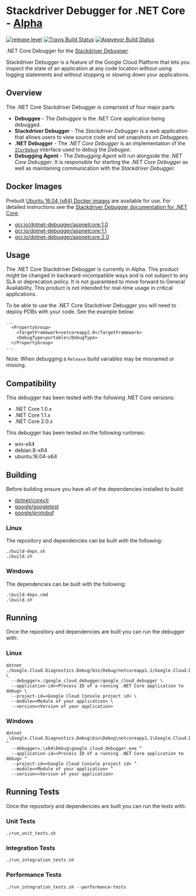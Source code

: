 # Stackdriver Debugger for .NET Core - [Alpha](https://cloud.google.com/terms/launch-stages)
[![release level](https://img.shields.io/badge/release%20level-alpha-orange.svg?style&#x3D;flat)](https://cloud.google.com/terms/launch-stages)
[![Travis Build Status](https://travis-ci.com/GoogleCloudPlatform/google-cloud-dotnet-debugger.svg?token=uPVZj7upLKBYvMVpisAp&branch=master)](https://travis-ci.com/GoogleCloudPlatform/google-cloud-dotnet-debugger)
[![Appveyor Build Status](https://ci.appveyor.com/api/projects/status/github/GoogleCloudPlatform/google-cloud-dotnet-debugger?branch=master&svg=true)](https://ci.appveyor.com/project/GoogleCloudPlatform/google-cloud-dotnet-debugger)

.NET Core Debugger for the [Stackdriver Debugger](https://cloud.google.com/debugger/).

Stackdriver Debugger is a feature of the Google Cloud Platform that lets you inspect the state
of an application at any code location without using logging statements and without stopping or
slowing down your applications. 

## Overview
The .NET Core Stackdriver Debugger is comprised of four major parts

* **Debuggee** - The _Debuggee_ is the .NET Core application being debugged.
* **Stackdriver Debugger** - The _Stackdriver Debugger_ is a web application that allows
users to view source code and set snapshots on _Debuggees_.
* **.NET Debugger** - The _.NET Core Debugger_ is an implementation of the 
[`ICorDebug`](https://docs.microsoft.com/en-us/dotnet/framework/unmanaged-api/debugging/icordebug-interface)
interface used to debug the _Debugee_.
* **Debugging Agent** - The _Debugging Agent_ will run alongside the _.NET Core Debugger_.  It is responsible for
starting the _.NET Core Debugger_ as well as maintaining communication with the _Stackdriver Debugger_.

## Docker Images

Prebuilt [Ubuntu 16.04 (x64) Docker images](https://gcr.io/dotnet-debugger/aspnetcore) are available for use.
For detailed instructions see the [Stackdriver Debugger documentation for .NET Core](https://cloud.google.com/debugger/docs/setup/dotnet).

* [gcr.io/dotnet-debugger/aspnetcore:1.0](http://gcr.io/dotnet-debugger/aspnetcore:1.0)
* [gcr.io/dotnet-debugger/aspnetcore:1.1](http://gcr.io/dotnet-debugger/aspnetcore:1.1)
* [gcr.io/dotnet-debugger/aspnetcore:2.0](http://gcr.io/dotnet-debugger/aspnetcore:2.0)


## Usage

The .NET Core Stackdriver Debugger is currently in Alpha.
This product might be changed in backward-incompatible ways and is not subject to any SLA or deprecation policy.
It is not guaranteed to move forward to General Availability.
This product is not intended for real-time usage in critical applications.

To be able to use the .NET Core Stackdriver Debugger you will need to deploy PDBs
with your code.  See the example below:

```
...
  <PropertyGroup>
    <TargetFramework>netcoreapp2.0</TargetFramework>
    <DebugType>portable</DebugType>
  </PropertyGroup>
...
```

Note: When debugging a `Release` build variables may be misnamed or missing.

## Compatibility

This debugger has been tested with the following .NET Core versions:
* .NET Core 1.0.x
* .NET Core 1.1.x
* .NET Core 2.0.x
 
This debugger has been tested on the following runtimes:
* win-x64
* debian.8-x64
* ubuntu.16.04-x64

## Building

Before building ensure you have all of the dependencies installed to build:
* [dotnet/coreclr](https://github.com/dotnet/coreclr)
* [google/googletest](https://github.com/google/googletest)
* [google/protobuf](https://github.com/google/protobuf)

### Linux

The repository and dependencies can be built with the following:
  ```
  ./build-deps.sh
  ./build.sh
  ``` 

### Windows

The dependencies can be built with the following:
  ```
  .\build-deps.cmd
  .\build.sh
  ``` 

## Running

Once the repository and dependencies are built you can run the debugger with:

### Linux
  ```
  dotnet ./Google.Cloud.Diagnostics.Debug/bin/Debug/netcoreapp1.1/Google.Cloud.Diagnostics.Debug.dll \
    --debugger=./google_cloud_debugger/google_cloud_debugger \
    --application-id=<Process ID of a running .NET Core application to debug> \
    --project-id=<Google Cloud Console project id> \
    --module=<Module of your application> \
    --version=<Version of your application>
  ```

### Windows
  ```
  dotnet .\Google.Cloud.Diagnostics.Debug\bin\Debug\netcoreapp1.1\Google.Cloud.Diagnostics.Debug.dll ^
    --debugger=.\x64\Debug\google_cloud_debugger.exe ^
    --application-id=<Process ID of a running .NET Core application to debug> ^
    --project-id=<Google Cloud Console project id> ^
    --module=<Module of your application> ^
    --version=<Version of your application>
  ```


## Running Tests

Once the repository and dependencies are built you can run the tests with:

### Unit Tests
  ```
  ./run_unit_tests.sh
  ```

### Integration Tests
  ```
  ./run_integration_tests.sh
  ```

### Performance Tests
  ```
  ./run_integration_tests.sh --performance-tests
  ```
